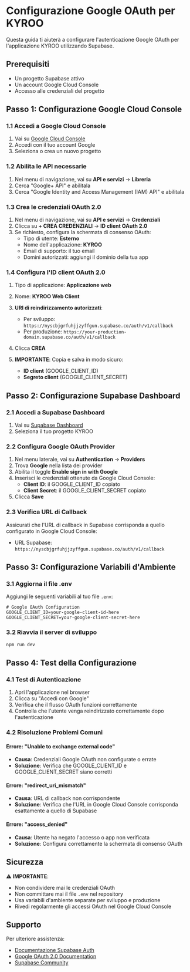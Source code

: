 # Configurazione Google OAuth per KYROO

Questa guida ti aiuterà a configurare l'autenticazione Google OAuth per l'applicazione KYROO utilizzando Supabase.

## Prerequisiti

- Un progetto Supabase attivo
- Un account Google Cloud Console
- Accesso alle credenziali del progetto

## Passo 1: Configurazione Google Cloud Console

### 1.1 Accedi a Google Cloud Console
1. Vai su [Google Cloud Console](https://console.cloud.google.com/)
2. Accedi con il tuo account Google
3. Seleziona o crea un nuovo progetto

### 1.2 Abilita le API necessarie
1. Nel menu di navigazione, vai su **API e servizi** → **Libreria**
2. Cerca "Google+ API" e abilitala
3. Cerca "Google Identity and Access Management (IAM) API" e abilitala

### 1.3 Crea le credenziali OAuth 2.0
1. Nel menu di navigazione, vai su **API e servizi** → **Credenziali**
2. Clicca su **+ CREA CREDENZIALI** → **ID client OAuth 2.0**
3. Se richiesto, configura la schermata di consenso OAuth:
   - Tipo di utente: **Esterno**
   - Nome dell'applicazione: **KYROO**
   - Email di supporto: il tuo email
   - Domini autorizzati: aggiungi il dominio della tua app

### 1.4 Configura l'ID client OAuth 2.0
1. Tipo di applicazione: **Applicazione web**
2. Nome: **KYROO Web Client**
3. **URI di reindirizzamento autorizzati**:
   - Per sviluppo: `https://nyscbjgrfuhjjzyffgun.supabase.co/auth/v1/callback`
   - Per produzione: `https://your-production-domain.supabase.co/auth/v1/callback`

4. Clicca **CREA**
5. **IMPORTANTE**: Copia e salva in modo sicuro:
   - **ID client** (GOOGLE_CLIENT_ID)
   - **Segreto client** (GOOGLE_CLIENT_SECRET)

## Passo 2: Configurazione Supabase Dashboard

### 2.1 Accedi a Supabase Dashboard
1. Vai su [Supabase Dashboard](https://app.supabase.com/)
2. Seleziona il tuo progetto KYROO

### 2.2 Configura Google OAuth Provider
1. Nel menu laterale, vai su **Authentication** → **Providers**
2. Trova **Google** nella lista dei provider
3. Abilita il toggle **Enable sign in with Google**
4. Inserisci le credenziali ottenute da Google Cloud Console:
   - **Client ID**: il GOOGLE_CLIENT_ID copiato
   - **Client Secret**: il GOOGLE_CLIENT_SECRET copiato
5. Clicca **Save**

### 2.3 Verifica URL di Callback
Assicurati che l'URL di callback in Supabase corrisponda a quello configurato in Google Cloud Console:
- URL Supabase: `https://nyscbjgrfuhjjzyffgun.supabase.co/auth/v1/callback`

## Passo 3: Configurazione Variabili d'Ambiente

### 3.1 Aggiorna il file .env
Aggiungi le seguenti variabili al tuo file `.env`:

```env
# Google OAuth Configuration
GOOGLE_CLIENT_ID=your-google-client-id-here
GOOGLE_CLIENT_SECRET=your-google-client-secret-here
```

### 3.2 Riavvia il server di sviluppo
```bash
npm run dev
```

## Passo 4: Test della Configurazione

### 4.1 Test di Autenticazione
1. Apri l'applicazione nel browser
2. Clicca su "Accedi con Google"
3. Verifica che il flusso OAuth funzioni correttamente
4. Controlla che l'utente venga reindirizzato correttamente dopo l'autenticazione

### 4.2 Risoluzione Problemi Comuni

#### Errore: "Unable to exchange external code"
- **Causa**: Credenziali Google OAuth non configurate o errate
- **Soluzione**: Verifica che GOOGLE_CLIENT_ID e GOOGLE_CLIENT_SECRET siano corretti

#### Errore: "redirect_uri_mismatch"
- **Causa**: URL di callback non corrispondente
- **Soluzione**: Verifica che l'URL in Google Cloud Console corrisponda esattamente a quello di Supabase

#### Errore: "access_denied"
- **Causa**: Utente ha negato l'accesso o app non verificata
- **Soluzione**: Configura correttamente la schermata di consenso OAuth

## Sicurezza

⚠️ **IMPORTANTE**: 
- Non condividere mai le credenziali OAuth
- Non committare mai il file `.env` nel repository
- Usa variabili d'ambiente separate per sviluppo e produzione
- Rivedi regolarmente gli accessi OAuth nel Google Cloud Console

## Supporto

Per ulteriore assistenza:
- [Documentazione Supabase Auth](https://supabase.com/docs/guides/auth)
- [Google OAuth 2.0 Documentation](https://developers.google.com/identity/protocols/oauth2)
- [Supabase Community](https://github.com/supabase/supabase/discussions)